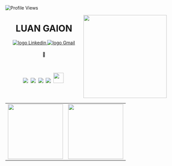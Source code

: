 ![Profile Views](http://estruyf-github.azurewebsites.net/api/VisitorHit?user=beatriznonato&repo=luantgaion&countColorcountColor)

<img align="right" src="https://res.cloudinary.com/ulhuen/image/upload/v1634871888/luantgaion/loen_euy3dd.png" width="260"/>

<div align="center">
 <h1> 
   LUAN GAION
   </a>
 </h1>
</div>

<p align="center">
   <a href="https://www.linkedin.com/in/luantgaion/">
    <img alt="logo Linkedin" src="https://img.shields.io/badge/LinkedIn-0077B5?style=for-the-badge&logo=linkedin&logoColor=white">
  </a>
  
<a href="mailto: luantgaion562@gmail.com">
    <img alt="logo Gmail" src="https://img.shields.io/badge/Gmail-D14836?style=for-the-badge&logo=gmail&logoColor=white">
  </a>
</p>

<h4 align="center"> 
   🐒
  
</h4>

<br>

<p align="center">
  <!-- HTML Icon -->
  <img src="https://user-images.githubusercontent.com/35739995/122654956-2b934900-d125-11eb-94b1-58102216fa9f.png">&nbsp;
  <!-- CSS Icon -->
  <img src="https://user-images.githubusercontent.com/35739995/122655003-80cf5a80-d125-11eb-9718-c0d416a29986.png">&nbsp;
  <!-- JS Icon -->
  <img src="https://user-images.githubusercontent.com/35739995/122655023-a78d9100-d125-11eb-89b8-f006041d9d4a.png">&nbsp;
  <!-- Git Icon -->
  <img src="https://user-images.githubusercontent.com/35739995/122655117-7c577180-d126-11eb-9b30-3591b1252bb5.png">&nbsp;
  <!-- SQL Icon -->
  <img src="https://icons-for-free.com/download-icon-vscode+icons+type+sql-1324451491579630520_512.png" height="32"/>&nbsp;
  
</p>

<table align="left">
  <row>
    <td>
     <!-- Card -->
      <img height='172' src='https://github-readme-stats.vercel.app/api/top-langs/?username=gchan26&layout=compact&theme=react'>
    </td>
    <td>
      <img height='172' src='https://github-readme-stats.vercel.app/api?username=luantgaion&show_icons=true&theme=react'>
    </td>
  </row>
</table>
